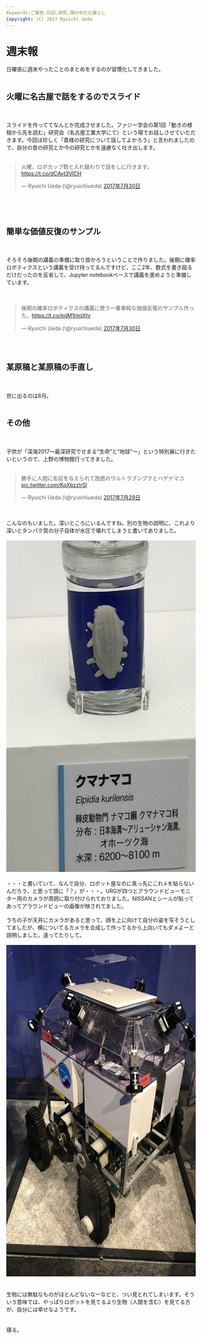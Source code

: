```yaml
---
Keywords:ご報告,日記,研究,頭の中だだ漏らし
Copyright: (C) 2017 Ryuichi Ueda
---
```

# 週末報
日曜夜に週末やったことのまとめをするのが習慣化してきました。<br />
<br />
<h2>火曜に名古屋で話をするのでスライド</h2><br />
<br />
スライドを作っててなんとか完成させました。ファジー学会の第1回「動きの様相から先を読む」研究会（名古屋工業大学にて）という場でお話しさせていただきます。今回は珍しく「貴様の研究について話してよかろう」と言われましたので、自分の昔の研究とか今の研究とかを遠慮なく吐き出します。<br />
<br />
<blockquote class="twitter-tweet" data-lang="ja"><p lang="ja" dir="ltr">火曜、ロボカップ勢と入れ替わりで話をしに行きます。<a href="https://t.co/dCAvt3VlCH">https://t.co/dCAvt3VlCH</a></p>&mdash; Ryuichi Ueda (\@ryuichiueda) <a href="https://twitter.com/ryuichiueda/status/891655161570918401">2017年7月30日</a></blockquote> <script async src="//platform.twitter.com/widgets.js" charset="utf-8"></script><br />
<br />
<br />
<h2>簡単な価値反復のサンプル</h2><br />
<br />
そろそろ後期の講義の準備に取り掛かろうということで作りました。後期に確率ロボティクスという講義を受け持ってるんですけど、ここ2年、数式を書き殴るだけだったのを反省して、Jupyter notebookベースで講義を進めようと準備しています。<br />
<br />
<br />
<blockquote class="twitter-tweet" data-lang="ja"><p lang="ja" dir="ltr">後期の確率ロボティクスの講義に使う一番単純な価値反復のサンプル作った。<a href="https://t.co/eqM1ntqXhr">https://t.co/eqM1ntqXhr</a></p>&mdash; Ryuichi Ueda (\@ryuichiueda) <a href="https://twitter.com/ryuichiueda/status/891658032362405888">2017年7月30日</a></blockquote> <script async src="//platform.twitter.com/widgets.js" charset="utf-8"></script><br />
<br />
<h2>某原稿と某原稿の手直し</h2><br />
<br />
世に出るのは8月。<br />
<br />
<h2>その他</h2><br />
<br />
子供が「深海2017～最深研究でせまる“生命”と“地球”～」という特別展に行きたいというので、上野の博物館行ってきました。<br />
<br />
<blockquote class="twitter-tweet" data-lang="ja"><p lang="ja" dir="ltr">勝手に人間に名前を与えられて困惑のウルトラブンブクとハゲナマコ <a href="https://t.co/KqXbzzIrSl">pic.twitter.com/KqXbzzIrSl</a></p>&mdash; Ryuichi Ueda (\@ryuichiueda) <a href="https://twitter.com/ryuichiueda/status/891283225003216896">2017年7月29日</a></blockquote> <script async src="//platform.twitter.com/widgets.js" charset="utf-8"></script><br />
<br />
こんなのもいました。深いところにいるんですね。別の生物の説明に、これより深いとタンパク質の分子自体が水圧で壊れてしまうと書いてありました。<br />
<br />
<a href="IMG_7811-e1501423422307.jpg"><img src="IMG_7811-e1501423422307-768x1024.jpg" alt="" width="660" height="880" class="aligncenter size-large wp-image-10046" /></a><br />
<br />
・・・と書いていて、なんで自分、ロボット屋なのに真っ先にこれ↓を貼らないんだろう、と思って頭に「？」が・・・。URGが四つとアラウンドビューモニター用のカメラが周囲に取り付けられておりました。NISSANとシールが貼ってあってアラウンドビューの画像が映されてました。<br />
<br />
うちの子が天井にカメラがあると思って、顔を上に向けて自分の姿を写そうとしてましたが、横についてるカメラを合成して作ってるから上向いてもダメよーと説明しました。違ってたりして。<br />
<br />
<a href="IMG_7829-e1501423559638.jpg"><img src="IMG_7829-e1501423559638-768x1024.jpg" alt="" width="660" height="880" class="aligncenter size-large wp-image-10047" /></a><br />
<br />
<br />
生物には無駄なものがほとんどないなーなどと、つい見とれてしまいます。そういう意味では、やっぱりロボットを見てるより生物（人間を含む）を見てる方が、自分には幸せなようです。<br />
<br />
<br />
寝る。
